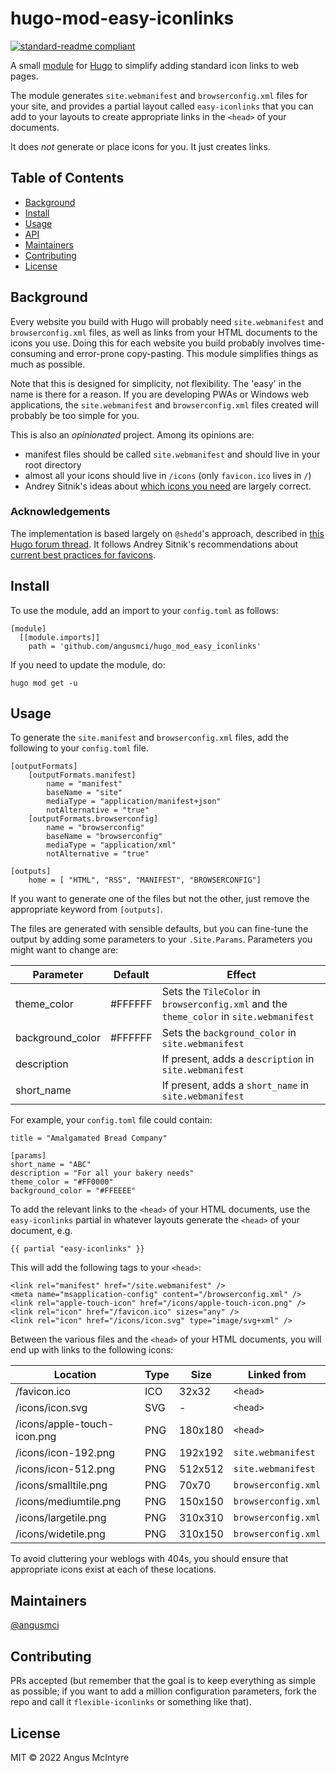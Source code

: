# hugo-mod-easy-iconlinks

[![standard-readme compliant](https://img.shields.io/badge/standard--readme-OK-green.svg?style=flat-square)](https://github.com/RichardLitt/standard-readme)

A small [module](https://gohugo.io/hugo-modules/) for [Hugo](https://gohugo.io/) to simplify adding standard icon links to web pages.

The module generates `site.webmanifest` and `browserconfig.xml` files for your site, and provides a partial layout called `easy-iconlinks` that you can add to your layouts to create appropriate links in the `<head>` of your documents.

It does *not* generate or place icons for you. It just creates links.

## Table of Contents

- [Background](#background)
- [Install](#install)
- [Usage](#usage)
- [API](#api)
- [Maintainers](#maintainers)
- [Contributing](#contributing)
- [License](#license)

## Background

Every website you build with Hugo will probably need `site.webmanifest` and `browserconfig.xml` files, as well as links from your HTML documents to the icons you use. Doing this for each website you build probably involves time-consuming and error-prone copy-pasting. This module simplifies things as much as possible.

Note that this is designed for simplicity, not flexibility. The 'easy' in the name is there for a reason. If you are developing PWAs or Windows web applications, the `site.webmanifest` and `browserconfig.xml` files created will probably be too simple for you.

This is also an *opinionated* project. Among its opinions are:

- manifest files should be called `site.webmanifest` and should live in your root directory
- almost all your icons should live in `/icons` (only `favicon.ico` lives in `/`)
- Andrey Sitnik's ideas about [which icons you need](https://evilmartians.com/chronicles/how-to-favicon-in-2021-six-files-that-fit-most-needs) are largely correct.

### Acknowledgements

The implementation is based largely on `@shedd`'s approach, described in [this Hugo forum thread](https://discourse.gohugo.io/t/solved-is-it-possible-to-use-site-variables-in-manifest-json/14018/6). It follows Andrey Sitnik's recommendations about [current best practices for favicons](https://evilmartians.com/chronicles/how-to-favicon-in-2021-six-files-that-fit-most-needs).

## Install

To use the module, add an import to your `config.toml` as follows:

```
[module]
  [[module.imports]]
    path = 'github.com/angusmci/hugo_mod_easy_iconlinks'
```

If you need to update the module, do:

```
hugo mod get -u
```

## Usage

To generate the `site.manifest` and `browserconfig.xml` files, add the following to your `config.toml` file.

```
[outputFormats]
    [outputFormats.manifest]
        name = "manifest"
        baseName = "site"
        mediaType = "application/manifest+json"
        notAlternative = "true"
    [outputFormats.browserconfig]
        name = "browserconfig"
        baseName = "browserconfig"
        mediaType = "application/xml"
        notAlternative = "true"

[outputs]
    home = [ "HTML", "RSS", "MANIFEST", "BROWSERCONFIG"]
```

If you want to generate one of the files but not the other, just remove the appropriate keyword from `[outputs]`.

The files are generated with sensible defaults, but you can fine-tune the output by adding some parameters to your `.Site.Params`. Parameters you might want to change are:

| Parameter         | Default  | Effect                                                                                  |
|-------------------|----------|-----------------------------------------------------------------------------------------|
| theme_color       | #FFFFFF  | Sets the `TileColor` in `browserconfig.xml` and the `theme_color` in `site.webmanifest` |
| background_color  | #FFFFFF  | Sets the `background_color` in `site.webmanifest`                                       |
| description       |          | If present, adds a `description` in `site.webmanifest`                                  |
| short_name        |          | If present, adds a `short_name` in `site.webmanifest`                                   |

For example, your `config.toml` file could contain:

```
title = "Amalgamated Bread Company"

[params]
short_name = "ABC"
description = "For all your bakery needs"
theme_color = "#FF0000"
background_color = "#FFEEEE"
```

To add the relevant links to the `<head>` of your HTML documents, use the `easy-iconlinks` partial in whatever layouts generate the `<head>` of your document, e.g.

```
{{ partial "easy-iconlinks" }}
```

This will add the following tags to your `<head>`:

```
<link rel="manifest" href="/site.webmanifest" />
<meta name="msapplication-config" content="/browserconfig.xml" />
<link rel="apple-touch-icon" href="/icons/apple-touch-icon.png" />
<link rel="icon" href="/favicon.ico" sizes="any" />
<link rel="icon" href="/icons/icon.svg" type="image/svg+xml" />
```

Between the various files and the `<head>` of your HTML documents, you will end up with links to the following icons:

| Location                    | Type | Size    | Linked from         |
|-----------------------------|------|---------|---------------------|
| /favicon.ico                | ICO  | 32x32   | `<head>`            |
| /icons/icon.svg             | SVG  | -       | `<head>`            |
| /icons/apple-touch-icon.png | PNG  | 180x180 | `<head>`            |
| /icons/icon-192.png         | PNG  | 192x192 | `site.webmanifest`  |
| /icons/icon-512.png         | PNG  | 512x512 | `site.webmanifest`  |
| /icons/smalltile.png        | PNG  | 70x70   | `browserconfig.xml` |
| /icons/mediumtile.png       | PNG  | 150x150 | `browserconfig.xml` |
| /icons/largetile.png        | PNG  | 310x310 | `browserconfig.xml` |
| /icons/widetile.png         | PNG  | 310x150 | `browserconfig.xml` |

To avoid cluttering your weblogs with 404s, you should ensure that appropriate icons exist at each of these locations.

## Maintainers

[@angusmci](https://github.com/angusmci)

## Contributing

PRs accepted (but remember that the goal is to keep everything as simple as possible; if you want to add a million configuration parameters, fork the repo and call it `flexible-iconlinks` or something like that).

## License

MIT © 2022 Angus McIntyre






